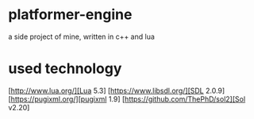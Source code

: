 # platformer-engine
a side project of mine, written in c++ and lua

# used technology
[http://www.lua.org/][Lua 5.3]
[https://www.libsdl.org/][SDL 2.0.9]
[https://pugixml.org/][pugixml 1.9]
[https://github.com/ThePhD/sol2][Sol v2.20]
